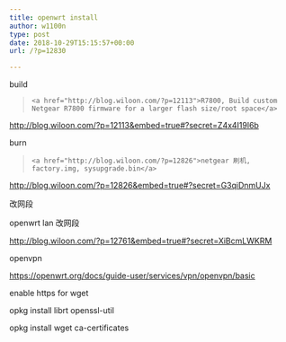 ```yaml
---
title: openwrt install
author: w1100n
type: post
date: 2018-10-29T15:15:57+00:00
url: /?p=12830

---
```

build

<blockquote class="wp-embedded-content" data-secret="Z4x4I19l6b">
  
    <a href="http://blog.wiloon.com/?p=12113">R7800, Build custom Netgear R7800 firmware for a larger flash size/root space</a>
  
</blockquote>

http://blog.wiloon.com/?p=12113&embed=true#?secret=Z4x4I19l6b

burn

<blockquote class="wp-embedded-content" data-secret="G3qiDnmUJx">
  
    <a href="http://blog.wiloon.com/?p=12826">netgear 刷机, factory.img, sysupgrade.bin</a>
  
</blockquote>

http://blog.wiloon.com/?p=12826&embed=true#?secret=G3qiDnmUJx

改网段
 
 openwrt lan 改网段
 
http://blog.wiloon.com/?p=12761&embed=true#?secret=XiBcmLWKRM

openvpn
  
https://openwrt.org/docs/guide-user/services/vpn/openvpn/basic

enable https for wget
  
opkg install librt openssl-util
  
opkg install wget ca-certificates